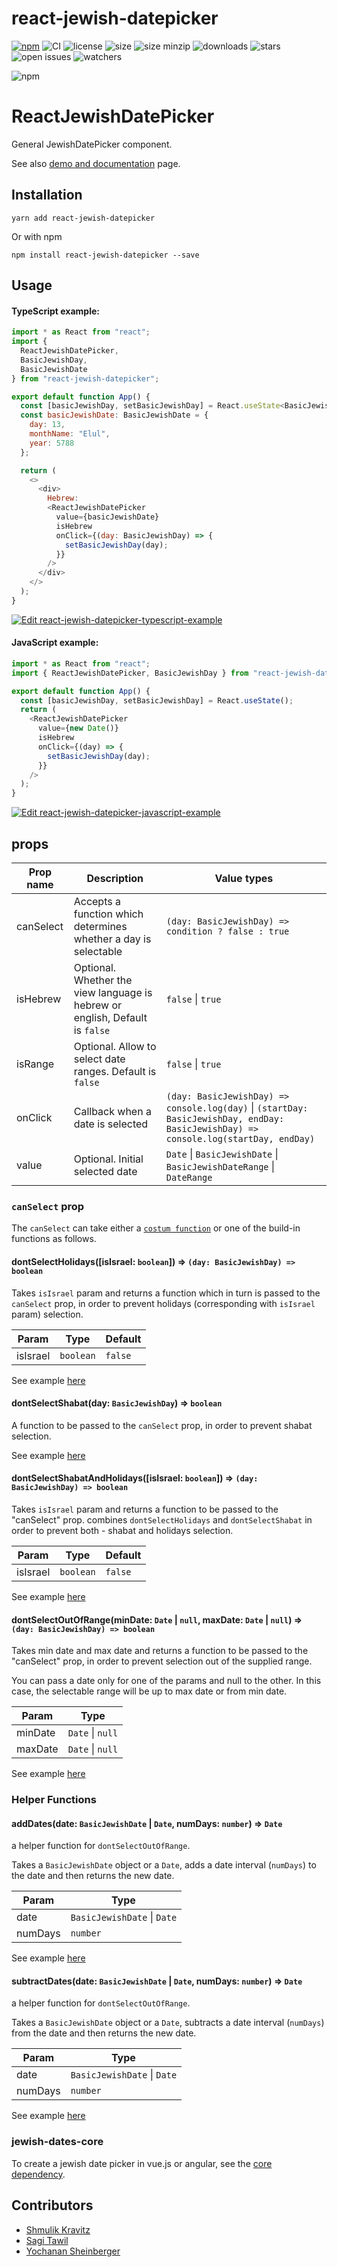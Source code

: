# react-jewish-datepicker

[![npm](https://badge.fury.io/js/react-jewish-datepicker.svg)](https://www.npmjs.com/package/react-jewish-datepicker)
![CI](https://github.com/Shmulik-Kravitz/react-jewish-datepicker/workflows/CI/badge.svg?branch=master)
![license](https://badgen.net/npm/license/react-jewish-datepicker)
![size](https://badgen.net/bundlephobia/min/react-jewish-datepicker)
![size minzip](https://badgen.net/bundlephobia/minzip/react-jewish-datepicker)
![downloads](https://badgen.net/npm/dt/react-jewish-datepicker)
![stars](https://badgen.net/github/stars/Shmulik-Kravitz/react-jewish-datepicker)
![open issues](https://badgen.net/github/open-issues/Shmulik-Kravitz/react-jewish-datepicker)
![watchers](https://badgen.net/github/watchers/Shmulik-Kravitz/react-jewish-datepicker)

![npm](https://raw.githubusercontent.com/Shmulik-Kravitz/react-jewish-datepicker/master/images/snapshot.png)

# ReactJewishDatePicker

General JewishDatePicker component.

See also [demo and documentation](https://react-jewish-datepicker.js.org/) page.

## Installation

```console
yarn add react-jewish-datepicker
```

Or with npm

```console
npm install react-jewish-datepicker --save
```

## Usage

#### TypeScript example:

```js
import * as React from "react";
import {
  ReactJewishDatePicker,
  BasicJewishDay,
  BasicJewishDate
} from "react-jewish-datepicker";

export default function App() {
  const [basicJewishDay, setBasicJewishDay] = React.useState<BasicJewishDay>();
  const basicJewishDate: BasicJewishDate = {
    day: 13,
    monthName: "Elul",
    year: 5788
  };

  return (
    <>
      <div>
        Hebrew:
        <ReactJewishDatePicker
          value={basicJewishDate}
          isHebrew
          onClick={(day: BasicJewishDay) => {
            setBasicJewishDay(day);
          }}
        />
      </div>
    </>
  );
}


```

[![Edit react-jewish-datepicker-typescript-example](https://codesandbox.io/static/img/play-codesandbox.svg)](https://codesandbox.io/s/react-jewish-datepicker-typescript-example-1myb0?fontsize=14&hidenavigation=1&theme=dark)

#### JavaScript example:

```js
import * as React from "react";
import { ReactJewishDatePicker, BasicJewishDay } from "react-jewish-datepicker";

export default function App() {
  const [basicJewishDay, setBasicJewishDay] = React.useState();
  return (
    <ReactJewishDatePicker
      value={new Date()}
      isHebrew
      onClick={(day) => {
        setBasicJewishDay(day);
      }}
    />
  );
}
```

[![Edit react-jewish-datepicker-javascript-example](https://codesandbox.io/static/img/play-codesandbox.svg)](https://codesandbox.io/s/pedantic-gagarin-rdeov?fontsize=14&hidenavigation=1&theme=dark)

## props

| Prop name | Description                                                                  | Value types                                                                                                                          |
| --------- | ---------------------------------------------------------------------------- | ------------------------------------------------------------------------------------------------------------------------------------ |
| canSelect | Accepts a function which determines whether a day is selectable              | `(day: BasicJewishDay) => condition ? false : true`                                                                                  |
| isHebrew  | Optional. Whether the view language is hebrew or english, Default is `false` | `false` \| `true`                                                                                                                    |
| isRange   | Optional. Allow to select date ranges. Default is `false`                    | `false` \| `true`                                                                                                                    |
| onClick   | Callback when a date is selected                                             | `(day: BasicJewishDay) => console.log(day)` \| `(startDay: BasicJewishDay, endDay: BasicJewishDay) => console.log(startDay, endDay)` |
| value     | Optional. Initial selected date                                              | `Date` \| `BasicJewishDate` \| `BasicJewishDateRange` \| `DateRange`                                                                 |

### `canSelect` prop

The `canSelect` can take either a [`costum function`](https://react-jewish-datepicker.js.org/#disableWithCustomFunction) or one of the build-in functions as follows.

#### dontSelectHolidays([isIsrael: `boolean`]) ⇒ `(day: BasicJewishDay) => boolean`

Takes `isIsrael` param and returns a function which in turn is passed to the `canSelect` prop, in order to prevent holidays (corresponding with `isIsrael` param) selection.

| Param | Type   | Default |
| ----- | ------ | ----- |
| isIsrael  | `boolean` | `false` |

See example [here](https://react-jewish-datepicker.js.org/#disableHolidays)

#### dontSelectShabat(day: `BasicJewishDay`) ⇒ `boolean`

A function to be passed to the `canSelect` prop, in order to prevent shabat selection.

See example [here](https://react-jewish-datepicker.js.org/#disableShabat)

#### dontSelectShabatAndHolidays([isIsrael: `boolean`]) ⇒ `(day: BasicJewishDay) => boolean`

Takes `isIsrael` param and returns a function to be passed to the "canSelect" prop. combines `dontSelectHolidays` and `dontSelectShabat` in order to prevent both - shabat and holidays selection.

| Param | Type   | Default |
| ----- | ------ | ----- |
| isIsrael  | `boolean` | `false` |

See example [here](https://react-jewish-datepicker.js.org/#disableShabatAndHolidays)

#### dontSelectOutOfRange(minDate: `Date` | `null`, maxDate: `Date` | `null`) ⇒ `(day: BasicJewishDay) => boolean`

Takes min date and max date and returns a function to be passed to the "canSelect" prop, in order to prevent selection out of the supplied range.

You can pass a date only for one of the params and null to the other. In this case, the selectable range will be up to max date or from min date.

| Param | Type   |
| ----- | ------ |
| minDate  | `Date` \| `null` |
| maxDate  | `Date` \| `null` |

See example [here](https://react-jewish-datepicker.js.org/#selectionWithinRange)

### Helper Functions

#### addDates(date: `BasicJewishDate` | `Date`, numDays: `number`) ⇒ `Date`

a helper function for `dontSelectOutOfRange`.

Takes a `BasicJewishDate` object or a `Date`, adds a date interval (`numDays`) to the date and then returns the new date. 

| Param | Type   |
| ----- | ------ |
| date  | `BasicJewishDate` \| `Date` |
| numDays  | `number` |

See example [here](https://react-jewish-datepicker.js.org/#selectionWithinRange)

#### subtractDates(date: `BasicJewishDate` | `Date`, numDays: `number`) ⇒ `Date`

a helper function for `dontSelectOutOfRange`.

Takes a `BasicJewishDate` object or a `Date`, subtracts a date interval (`numDays`) from the date and then returns the new date.

| Param | Type   |
| ----- | ------ |
| date  | `BasicJewishDate` \| `Date` |
| numDays  | `number` |

See example [here](https://react-jewish-datepicker.js.org/#selectionWithinRange)

### jewish-dates-core

To create a jewish date picker in vue.js or angular, see the [core dependency](https://github.com/Shmulik-Kravitz/react-jewish-datepicker/blob/master/packages/jewishDatesCore/README.md).


## Contributors

- [Shmulik Kravitz](https://github.com/Shmulik-Kravitz)
- [Sagi Tawil](https://github.com/sagi770)
- [Yochanan Sheinberger](https://github.com/yochanan-sheinberger)
